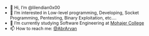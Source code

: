 - 👋 Hi, I’m @lilendian0x00
- 👀 I’m interested in Low-level programming, Developing, Socket Programming, Pentesting, Binary Exploitation, etc....
- 🌱 I’m currently studying Software Engineering at [Mohajer College](https://en.wikipedia.org/wiki/Mohajer_Technical_And_Vocational_College_of_Isfahan)
- 📫 How to reach me: [@AbrArvan](https://t.me/AbrArvan)

<!---
lilendian0x00/lilendian0x00 is a ✨ special ✨ repository because its `README.md` (this file) appears on your GitHub profile.
You can click the Preview link to take a look at your changes.
--->
